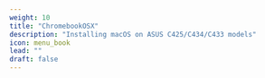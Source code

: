 ```yaml
---
weight: 10
title: "ChromebookOSX"
description: "Installing macOS on ASUS C425/C434/C433 models"
icon: menu_book
lead: ""
draft: false
---
```

